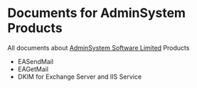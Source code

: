 # Documents for AdminSystem Products

All documents about [AdminSystem Software Limited](https://www.emailarchitect.net) Products
  - EASendMail
  - EAGetMail
  - DKIM for Exchange Server and IIS Service 
